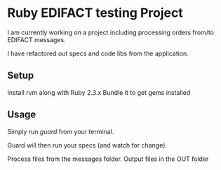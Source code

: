 # Ruby EDIFACT testing Project
I am currently working on a project including processing orders from/to EDIFACT messages.

I have refactored out specs and code libs from the application.

## Setup
Install rvm along with Ruby 2.3.x
Bundle it to get gems installed

## Usage
Simply run *guard* from your terminal.

Guard will then run your specs (and watch for change).

Process files from the messages folder. Output files in the OUT folder
